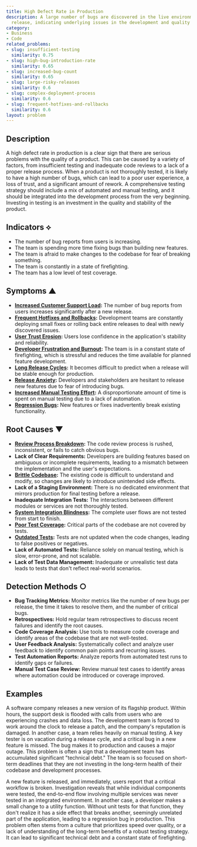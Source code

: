 ```yaml
---
title: High Defect Rate in Production
description: A large number of bugs are discovered in the live environment after a
  release, indicating underlying issues in the development and quality assurance process.
category:
- Business
- Code
related_problems:
- slug: insufficient-testing
  similarity: 0.75
- slug: high-bug-introduction-rate
  similarity: 0.65
- slug: increased-bug-count
  similarity: 0.65
- slug: large-risky-releases
  similarity: 0.6
- slug: complex-deployment-process
  similarity: 0.6
- slug: frequent-hotfixes-and-rollbacks
  similarity: 0.6
layout: problem
---
```


## Description
A high defect rate in production is a clear sign that there are serious problems with the quality of a product. This can be caused by a variety of factors, from insufficient testing and inadequate code reviews to a lack of a proper release process. When a product is not thoroughly tested, it is likely to have a high number of bugs, which can lead to a poor user experience, a loss of trust, and a significant amount of rework. A comprehensive testing strategy should include a mix of automated and manual testing, and it should be integrated into the development process from the very beginning. Investing in testing is an investment in the quality and stability of the product.

## Indicators ⟡
- The number of bug reports from users is increasing.
- The team is spending more time fixing bugs than building new features.
- The team is afraid to make changes to the codebase for fear of breaking something.
- The team is constantly in a state of firefighting.
- The team has a low level of test coverage.

## Symptoms ▲

- **[Increased Customer Support Load](increased-customer-support-load.md):** The number of bug reports from users increases significantly after a new release.
- **[Frequent Hotfixes and Rollbacks](frequent-hotfixes-and-rollbacks.md):** Development teams are constantly deploying small fixes or rolling back entire releases to deal with newly discovered issues.
- **[User Trust Erosion](user-trust-erosion.md):** Users lose confidence in the application's stability and reliability.
- **[Developer Frustration and Burnout](developer-frustration-and-burnout.md):** The team is in a constant state of firefighting, which is stressful and reduces the time available for planned feature development.
- **[Long Release Cycles](long-release-cycles.md):** It becomes difficult to predict when a release will be stable enough for production.
- **[Release Anxiety](release-anxiety.md):** Developers and stakeholders are hesitant to release new features due to fear of introducing bugs.
- **[Increased Manual Testing Effort](increased-manual-testing-effort.md):** A disproportionate amount of time is spent on manual testing due to a lack of automation.
- **[Regression Bugs](regression-bugs.md):** New features or fixes inadvertently break existing functionality.

## Root Causes ▼

- **[Review Process Breakdown](review-process-breakdown.md):** The code review process is rushed, inconsistent, or fails to catch obvious bugs.
- **Lack of Clear Requirements:** Developers are building features based on ambiguous or incomplete requirements, leading to a mismatch between the implementation and the user's expectations.
- **[Brittle Codebase](brittle-codebase.md):** The existing code is difficult to understand and modify, so changes are likely to introduce unintended side effects.
- **Lack of a Staging Environment:** There is no dedicated environment that mirrors production for final testing before a release.
- **Inadequate Integration Tests:** The interactions between different modules or services are not thoroughly tested.
- **[System Integration Blindness](system-integration-blindness.md):** The complete user flows are not tested from start to finish.
- **[Poor Test Coverage](poor-test-coverage.md):** Critical parts of the codebase are not covered by tests.
- **[Outdated Tests](outdated-tests.md):** Tests are not updated when the code changes, leading to false positives or negatives.
- **Lack of Automated Tests:** Reliance solely on manual testing, which is slow, error-prone, and not scalable.
- **Lack of Test Data Management:** Inadequate or unrealistic test data leads to tests that don't reflect real-world scenarios.

## Detection Methods ○

- **Bug Tracking Metrics:** Monitor metrics like the number of new bugs per release, the time it takes to resolve them, and the number of critical bugs.
- **Retrospectives:** Hold regular team retrospectives to discuss recent failures and identify the root causes.
- **Code Coverage Analysis:** Use tools to measure code coverage and identify areas of the codebase that are not well-tested.
- **User Feedback Analysis:** Systematically collect and analyze user feedback to identify common pain points and recurring issues.
- **Test Automation Reports:** Analyze reports from automated test runs to identify gaps or failures.
- **Manual Test Case Review:** Review manual test cases to identify areas where automation could be introduced or coverage improved.

## Examples
A software company releases a new version of its flagship product. Within hours, the support desk is flooded with calls from users who are experiencing crashes and data loss. The development team is forced to work around the clock to release a patch, and the company's reputation is damaged. In another case, a team relies heavily on manual testing. A key tester is on vacation during a release cycle, and a critical bug in a new feature is missed. The bug makes it to production and causes a major outage. This problem is often a sign that a development team has accumulated significant "technical debt." The team is so focused on short-term deadlines that they are not investing in the long-term health of their codebase and development processes.

A new feature is released, and immediately, users report that a critical workflow is broken. Investigation reveals that while individual components were tested, the end-to-end flow involving multiple services was never tested in an integrated environment. In another case, a developer makes a small change to a utility function. Without unit tests for that function, they don't realize it has a side effect that breaks another, seemingly unrelated part of the application, leading to a regression bug in production. This problem often stems from a culture that prioritizes speed over quality, or a lack of understanding of the long-term benefits of a robust testing strategy. It can lead to significant technical debt and a constant state of firefighting.